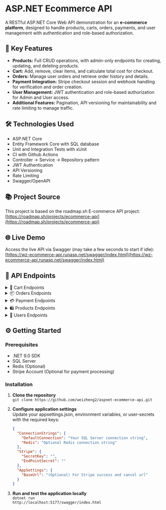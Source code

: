 # ASP.NET Ecommerce API
A RESTful ASP.NET Core Web API demonstration for an **e-commerce platform**, designed to handle products, carts, orders, payments, and user management with authentication and role-based authorization.

## 🚀 Key Features

- **Products:** Full CRUD operations, with admin-only endpoints for creating, updating, and deleting products.  
- **Cart:** Add, remove, clear items, and calculate total cost for checkout.  
- **Orders:** Manage user orders and retrieve order history and details.  
- **Payment Integration:** Stripe checkout session and webhook handling for verification and order creation.  
- **User Management:** JWT authentication and role-based authorization for Admin and User access.  
- **Additional Features:** Pagination, API versioning for maintainability and rate limiting to manage traffic.

## 🛠️ Technologies Used
- ASP.NET Core
- Entity Framework Core with SQL database
- Unit and Integration Tests with xUnit
- CI with Github Actions
- Controller → Service → Repository pattern
- JWT Authentication
- API Versioning
- Rate Limiting
- Swagger/OpenAPI

## 📚 Project Source
This project is based on the roadmap.sh E-commerce API project:
[https://roadmap.sh/projects/ecommerce-api](https://roadmap.sh/projects/ecommerce-api)


## 🌐 Live Demo
Access the live API via Swagger (may take a few seconds to start if idle):
[https://wz-ecommerce-api.runasp.net/swagger/index.html](https://wz-ecommerce-api.runasp.net/swagger/index.html)


## 📡 API Endpoints

<details>
<summary>🛒 Cart Endpoints</summary>
  
| Method | Endpoint | Description | Auth |
|--------|----------|-------------|------|
| `GET` | `/cart` | Get all cart items from user's cart | ✅ |
| `POST` | `/cart` | Add product to user's cart | ✅ |
| `PUT` | `/cart/{cartItemId}` | Update cart item quantity or remove if 0 or negative | ✅ |
| `DELETE` | `/cart/clear` | Remove all items from cart | ✅ |

</details>
  
<details>
<summary>📦 Orders Endpoints</summary>
  
| Method | Endpoint | Description | Auth |
|--------|----------|-------------|------|
| `GET` | `/order` | Get all user orders | ✅ |
| `GET` | `/order/{orderId}` | Get order by ID | ✅ |

</details>

<details>
<summary>💳 Payment Endpoints</summary>
  
| Method | Endpoint | Description | Auth |
|--------|----------|-------------|------|
| `POST` | `/payment/create-checkout-session` | Create Stripe checkout session | ✅ |
| `GET` | `/payment/payment-success` | Success page after checkout | ❌ |
| `GET` | `/payment/payment-cancelled` | Cancelled page after checkout | ❌ |
| `POST` | `/payment/webhook` | Handle Stripe webhooks | ❌ |

</details>

<details>
<summary>🛍️ Products Endpoints</summary>
  
| Method | Endpoint | Description | Auth | Admin |
|--------|----------|-------------|------|-------|
| `GET` | `/products` | Get all products | ❌ | ❌ |
| `POST` | `/products` | Create new product | ✅ | ✅ |
| `GET` | `/products/filter` | Get products by filter criteria | ❌ | ❌ |
| `GET` | `/products/{id}` | Get product by ID | ❌ | ❌ |
| `PUT` | `/products/{id}` | Update product | ✅ | ✅ |
| `DELETE` | `/products/{id}` | Delete product | ✅ | ✅ |

</details>

<details>
<summary>👥 Users Endpoints</summary>
  
| Method | Endpoint | Description | Auth | Admin |
|--------|----------|-------------|------|-------|
| `POST` | `/register` | Register new user | ❌ | ❌ |
| `POST` | `/login` | Login user | ❌ | ❌ |
| `POST` | `/refresh-token` | Refresh JWT token | ✅ | ❌ |
| `POST` | `/make-admin` | Grant admin privileges | ✅ | ✅ |

</details>


## ⚙️ Getting Started

### Prerequisites
- .NET 9.0 SDK
- SQL Server
- Redis (Optional)
- Stripe Account (Optional for payment processing)

### Installation

1. **Clone the repository**  
   `git clone https://github.com/weizheng2/aspnet-ecommerce-api.git`

2. **Configure application settings**  
   Update your appsettings.json, environment variables, or user-secrets with the required keys:  
   ```json
   {
     "ConnectionStrings": {
       "DefaultConnection": "Your SQL Server connection string",
       "Redis": "Optional Redis connection string"
     },
     "Stripe": {
       "SecretKey": "",
       "EndPointSecret": ""
     },
     "AppSettings": {
       "BaseUrl": "(Optional) For Stripe success and cancel url"
     }
   }
   ```
   
3. **Run and test the application locally**  
   `dotnet run`  
   `http://localhost:5177/swagger/index.html`
